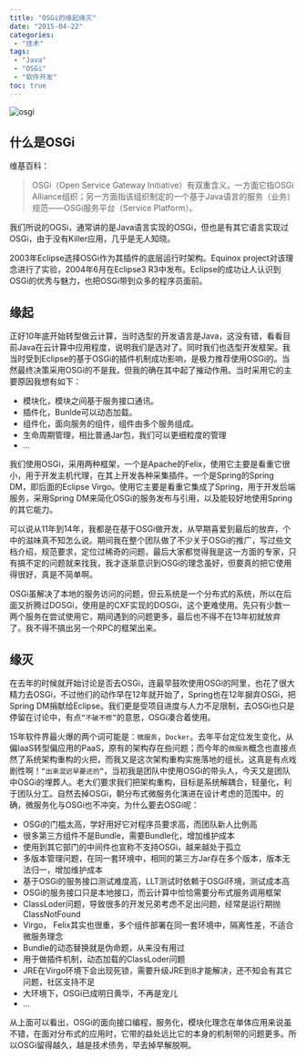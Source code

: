 ```yaml
---
title: "OSGi的缘起缘灭"
date: "2015-04-22"
categories:
 - "技术"
tags:
 - "Java"
 - "OSGi"
 - "软件开发"
toc: true
---
```


![osgi](https://www.osgi.org/wp-content/uploads/bigpuzzle.jpg)

## 什么是OSGi

维基百科：

> OSGi（Open Service Gateway Initiative）有双重含义。一方面它指OSGi Alliance组织；另一方面指该组织制定的一个基于Java语言的服务（业务）规范——OSGi服务平台（Service Platform）。

我们所说的OGSi，通常讲的是Java语言实现的OSGi，但也是有其它语言实现过OSGi，由于没有Killer应用，几乎是无人知晓。

2003年Eclipse选择OSGi作为其插件的底层运行时架构。Equinox project对该理念进行了实验，2004年6月在Eclipse3 R3中发布。Eclipse的成功让人认识到OSGi的优秀与魅力，也把OSGi带到众多的程序员面前。
<!--more-->

## 缘起

正好10年底开始转型做云计算，当时选型的开发语言是Java，这没有错，看看目前Java在云计算中应用程度，说明我们是选对了。同时我们也选型开发框架。我当时受到Eclipse的基于OSGi的插件机制成功影响，是极力推荐使用OSGi的。当然最终决策采用OSGi的不是我，但我的确在其中起了摧动作用。当时采用它的主要原因我想有如下：

 * 模块化，模块之间基于服务接口通讯。
 * 插件化，Bunlde可以动态加载。
 * 组件化，面向服务的组件，组件由多个服务组成。
 * 生命周期管理，相比普通Jar包，我们可以更细粒度的管理
 * ...

我们使用OSGi，采用两种框架，一个是Apache的Felix，使用它主要是看重它很小，用于开发主机代理，在其上开发各种采集插件。一个是Spring的Spring DM，即后面的Eclipse Virgo。使用它主要是看重它集成了Spring，用于开发后端服务，采用Spring DM来简化OSGi的服务发布与引用，以及能较好地使用Spring的其它能力。

可以说从11年到14年，我都是在基于OSGi做开发，从早期喜爱到最后的放弃，个中的滋味真不知怎么说。期间我在整个团队做了不少关于OSGi的推广，写过些文档介绍，规范要求，定位过稀奇的问题，最后大家都觉得我是这一方面的专家，只有搞不定的问题就来找我，我才逐渐意识到OSGi的理念虽好，但要真的把它使用得很好，真是不简单啊。

OSGi虽解决了本地的服务访问的问题，但云系统是一个分布式的系统，所以在后面又折腾过DOSGi，使用是的CXF实现的DOSGi，这个更难使用。先只有少数一两个服务在尝试使用它，期间遇到的问题更多，最后也不得不在13年初就放弃了。我不得不搞出另一个RPC的框架出来。

## 缘灭
在去年的时候就开始讨论是否去OSGi，连最早鼓吹使用OSGi的阿里，也花了很大精力去OSGi，不过他们的动作早在12年就开始了，Spring也在12年摒弃OSGi，把Spring DM捐献给Eclipse。我们更是受项目进度与人力不足限制，去OSGi也只是停留在讨论中，有点`“不破不修”`的意思，OSGi凑合着使用。

15年软件界最火爆的两个词可能是：`微服务`，`Docker`。去年平台定位发生变化，从偏IaaS转型偏应用的PaaS，原有的架构存在些问题；而今年的`微服务`概念也直接点然了系统架构重构的火把，而我又是这次架构重构实施落地的组长。这真是有点戏剧性啊！`“出来混迟早要还的”`，当初我是团队中使用OSGi的带头人，今天又是团队中OSGi的埋葬人。老大们要求我们把架构重构，目标是系统解耦合，轻量化，利于团队分工。自然去掉OSGi，朝分布式微服务化演进在设计考虑的范围中。的确，微服务化与OSGi也不冲突，为什么要去OSGi呢：

 * OSGi的门槛太高，学好用好它对程序员要求高，而团队新人比例高
 * 很多第三方组件不是Bundle，需要Bundle化，增加维护成本
 * 使用到其它部门的中间件也宣称不支持OSGi，越来越处于孤立
 * 多版本管理问题，在同一套环境中，相同的第三方Jar存在多个版本，版本无法归一，增加维护成本
 * 基于OSGi的服务接口测试难度高，LLT测试时依赖于OSGi环境，测试成本高
 * OSGi的服务接口只是本地接口，而云计算中恰恰需要分布式服务调用框架
 * ClassLoder问题，导致很多的开发兄弟考虑不足出问题，经常是运行期抛ClassNotFound
 * Virgo， Felix其实也很重，多个组件部署在同一套环境中，隔离性差，不适合微服务理念
 * Bundle的动态替换就是伪命题，从来没有用过
 * 用于做插件机制，动态加载的ClassLoder问题
 * JRE在Virgo环境下会出现死锁，需要升级JRE到8才能解决，还不知会有其它问题，社区支持不足
 * 大环境下，OSGi已成明日黄华，不再是宠儿
 * ...

从上面可以看出，OSGi的面向接口编程，服务化，模块化理念在单体应用来说虽不错，在面对分布式的应用时，它带的益处远比它的本身的机制带的问题更多。所以OSGi留得越久，越是技术债务，早去掉早解脱啊。
